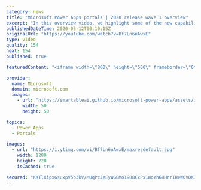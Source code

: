 ```yaml
---
category: news
title: "Microsoft Power Apps portals | 2020 release wave 1 overview"
excerpt: "In this overview video, we highlight some of the new capabilities included in the latest update to Microsoft Power Apps portals.     Here are the capabilities covered:   •    Power BI integration, so you can quickly add Power BI reports, tables, and dashboards to your portals without coding.  •    Themes"
publishedDateTime: 2020-05-12T00:10:15Z
originalUrl: "https://youtube.com/watch?v=Bf7Ln6uAwxE"
type: video
quality: 154
heat: 154
published: true

featuredContent: "<iframe width=\"800\" height=\"500\" frameborder=\"0\" src=\"https://www.youtube.com/embed/Bf7Ln6uAwxE\" allow=\"accelerometer; autoplay; encrypted-media; gyroscope; picture-in-picture\" allowfullscreen></iframe>"

provider:
  name: Microsoft
  domain: microsoft.com
  images:
    - url: "https://smartableai.github.io/microsoft-power-apps/assets/images/organizations/microsoft.com-50x50.jpg"
      width: 50
      height: 50

topics:
  - Power Apps
  - Portals

images:
  - url: "https://i.ytimg.com/vi/Bf7Ln6uAwxE/maxresdefault.jpg"
    width: 1280
    height: 720
    isCached: true

secured: "KKTlXipxGsuxpV5b3kV/MUqPcJeEyWG8Mo1988CxPx1WoYh6HHrrIHeW0VQK7T+o9kLw9aQG7PVXQzBPaCY8/g+OJ4uHd6j7zlRD5KLcrgkgANMUu0HvuKSBpMlFezaQfgiBt0wvu6jhhlKl//DdPOI9JfO0SOIoJhCqFInVvRzP/dV3o5XKeGsLNILvxavHTtrLJu/7Dyfe33hiq9mhfqwLlgGasgHMHuxJZvZVsP+38cckvVpmsxAM5Frje4pEoR0Lfss/L1b8Qgw3bf8sjacQQIhZrRxMnqxf3T4Zv/C7ebyiL4CCyvNu+OKV9olv5+F3B3EvR7Z4ugk5LKUZlxrYN0lhNLXe5y9j0FesF/9k6XZhPO9SsNpPO+L9wcIddUuxfYQwmWSd6ahhBinkAlgkr0vKHplBeNw3g0syOX2Z9jXAqvNOni+LPK04d230;qouCVHYWUlnMMdxcKDWF4Q=="
---
```



